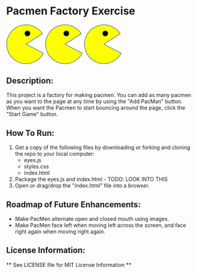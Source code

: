 # Pacmen Factory Exercise
<img src="./images/PacMan1.png" width="100"> <img src="./images/PacMan1.png" width="100"> <img src="./images/PacMan1.png" width="100">

## Description:

This project is a factory for making pacmen.  You can add as many pacmen as you want to the page at any time by using the "Add PacMan" button. When you want the Pacmen to start bouncing around the page, click the "Start Game" button.

## How To Run:
1. Get a copy of the following files by downloading or forking and cloning the repo to your local computer:
    - eyes.js
    - styles.css
    - index.html
2. Package the eyes.js and index.html - TODO: LOOK INTO THIS
3. Open or drag/drop the "index.html" file into a browser. 

## Roadmap of Future Enhancements:
- Make PacMen alternate open and closed mouth using images.
- Make PacMen face left when moving left across the screen, and face right again when moving right again.

## License Information:
** See LICENSE file for MIT License Information **


